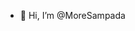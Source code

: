 - 👋 Hi, I’m @MoreSampada

<!---
MoreSampada/MoreSampada is a ✨ special ✨ repository because its `README.md` (this file) appears on your GitHub profile.
You can click the Preview link to take a look at your changes.
--->
